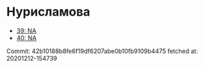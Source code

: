 # Нурисламова
- [39: NA](39.md)
- [40: NA](40.md)

Commit: 42b10188b8fe6f19df6207abe0b10fb9109b4475
 fetched at: 20201212-154739
